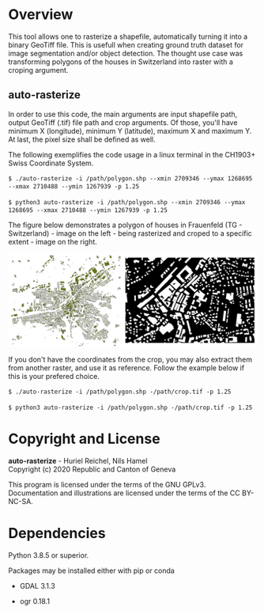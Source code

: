 # Overview
This tool allows one to rasterize a shapefile, automatically turning it into a binary GeoTiff file. This is usefull when creating ground truth dataset for image segmentation and/or object detection. The thought use case was transforming polygons of the houses in Switzerland into raster with a croping argument.

## auto-rasterize
In order to use this code, the main arguments are input shapefile path, output GeoTiff (.tif) file path and crop arguments. Of those, you'll have minimum X (longitude), minimum Y (latitude), maximum X and maximum Y. At last, the pixel size shall be defined as well. 

The following exemplifies the code usage in a linux terminal in the CH1903+ Swiss Coordinate System.

```
$ ./auto-rasterize -i /path/polygon.shp --xmin 2709346 --ymax 1268695 --xmax 2710488 --ymin 1267939 -p 1.25

$ python3 auto-rasterize -i /path/polygon.shp --xmin 2709346 --ymax 1268695 --xmax 2710488 --ymin 1267939 -p 1.25
```

The figure below demonstrates a polygon of houses in Frauenfeld (TG - Switzerland) - image on the left -  being rasterized and croped to a specific extent - image on the right.

![](example.png)

If you don't have the coordinates from the crop, you may also extract them from another raster, and use it as reference. Follow the example below if this is your prefered choice.

```
$ ./auto-rasterize -i /path/polygon.shp -/path/crop.tif -p 1.25

$ python3 auto-rasterize -i /path/polygon.shp -/path/crop.tif -p 1.25
```

# Copyright and License

**auto-rasterize** - Huriel Reichel, Nils Hamel <br />
Copyright (c) 2020 Republic and Canton of Geneva

This program is licensed under the terms of the GNU GPLv3. Documentation and illustrations are licensed under the terms of the CC BY-NC-SA.

# Dependencies

Python 3.8.5 or superior.

Packages may be installed either with pip or conda

* GDAL 3.1.3

* ogr 0.18.1


